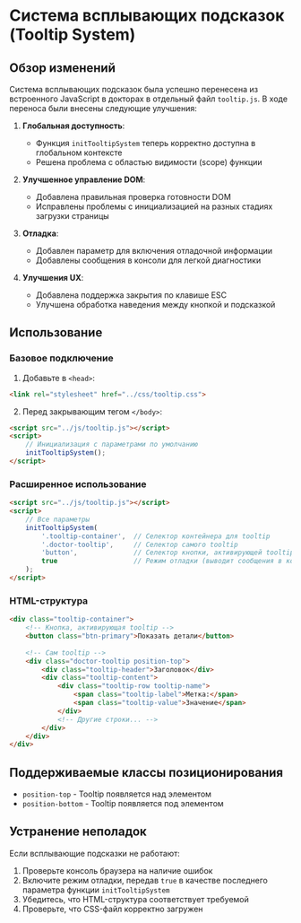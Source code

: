 # Система всплывающих подсказок (Tooltip System)

## Обзор изменений

Система всплывающих подсказок была успешно перенесена из встроенного JavaScript в докторах в отдельный файл `tooltip.js`. В ходе переноса были внесены следующие улучшения:

1. **Глобальная доступность**:
   - Функция `initTooltipSystem` теперь корректно доступна в глобальном контексте
   - Решена проблема с областью видимости (scope) функции

2. **Улучшенное управление DOM**:
   - Добавлена правильная проверка готовности DOM
   - Исправлены проблемы с инициализацией на разных стадиях загрузки страницы

3. **Отладка**:
   - Добавлен параметр для включения отладочной информации
   - Добавлены сообщения в консоли для легкой диагностики

4. **Улучшения UX**:
   - Добавлена поддержка закрытия по клавише ESC
   - Улучшена обработка наведения между кнопкой и подсказкой

## Использование

### Базовое подключение

1. Добавьте в `<head>`:
```html
<link rel="stylesheet" href="../css/tooltip.css">
```

2. Перед закрывающим тегом `</body>`:
```html
<script src="../js/tooltip.js"></script>
<script>
    // Инициализация с параметрами по умолчанию
    initTooltipSystem();
</script>
```

### Расширенное использование

```html
<script src="../js/tooltip.js"></script>
<script>
    // Все параметры
    initTooltipSystem(
        '.tooltip-container',  // Селектор контейнера для tooltip
        '.doctor-tooltip',     // Селектор самого tooltip
        'button',              // Селектор кнопки, активирующей tooltip
        true                   // Режим отладки (выводит сообщения в консоль)
    );
</script>
```

### HTML-структура

```html
<div class="tooltip-container">
    <!-- Кнопка, активирующая tooltip -->
    <button class="btn-primary">Показать детали</button>
    
    <!-- Сам tooltip -->
    <div class="doctor-tooltip position-top">
        <div class="tooltip-header">Заголовок</div>
        <div class="tooltip-content">
            <div class="tooltip-row tooltip-name">
                <span class="tooltip-label">Метка:</span>
                <span class="tooltip-value">Значение</span>
            </div>
            <!-- Другие строки... -->
        </div>
    </div>
</div>
```

## Поддерживаемые классы позиционирования

- `position-top` - Tooltip появляется над элементом
- `position-bottom` - Tooltip появляется под элементом

## Устранение неполадок

Если всплывающие подсказки не работают:

1. Проверьте консоль браузера на наличие ошибок
2. Включите режим отладки, передав `true` в качестве последнего параметра функции `initTooltipSystem`
3. Убедитесь, что HTML-структура соответствует требуемой
4. Проверьте, что CSS-файл корректно загружен
